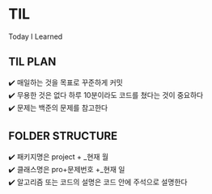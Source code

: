# TIL
Today I Learned

## TIL PLAN
✔️ 매일하는 것을 목표로 꾸준하게 커밋 <br>
✔️ 무용한 것은 없다 하루 10분이라도 코드를 쳤다는 것이 중요하다 <br>
✔️ 문제는 백준의 문제를 참고한다 <br>

## FOLDER STRUCTURE
✔️ 패키지명은 project + _현재 월 <br>
✔️ 클래스명은 pro+문제번호 +_현재 일 <br>
✔️ 알고리즘 또는 코드의 설명은 코드 안에 주석으로 설명한다 <br>
